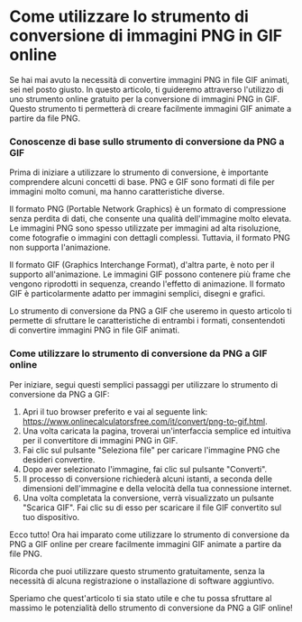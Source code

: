 Come utilizzare lo strumento di conversione di immagini PNG in GIF online
=========================================================================

Se hai mai avuto la necessità di convertire immagini PNG in file GIF animati, sei nel posto giusto. In questo articolo, ti guideremo attraverso l'utilizzo di uno strumento online gratuito per la conversione di immagini PNG in GIF. Questo strumento ti permetterà di creare facilmente immagini GIF animate a partire da file PNG.

### Conoscenze di base sullo strumento di conversione da PNG a GIF

Prima di iniziare a utilizzare lo strumento di conversione, è importante comprendere alcuni concetti di base. PNG e GIF sono formati di file per immagini molto comuni, ma hanno caratteristiche diverse.

Il formato PNG (Portable Network Graphics) è un formato di compressione senza perdita di dati, che consente una qualità dell'immagine molto elevata. Le immagini PNG sono spesso utilizzate per immagini ad alta risoluzione, come fotografie o immagini con dettagli complessi. Tuttavia, il formato PNG non supporta l'animazione.

Il formato GIF (Graphics Interchange Format), d'altra parte, è noto per il supporto all'animazione. Le immagini GIF possono contenere più frame che vengono riprodotti in sequenza, creando l'effetto di animazione. Il formato GIF è particolarmente adatto per immagini semplici, disegni e grafici.

Lo strumento di conversione da PNG a GIF che useremo in questo articolo ti permette di sfruttare le caratteristiche di entrambi i formati, consentendoti di convertire immagini PNG in file GIF animati.

### Come utilizzare lo strumento di conversione da PNG a GIF online

Per iniziare, segui questi semplici passaggi per utilizzare lo strumento di conversione da PNG a GIF:

1. Apri il tuo browser preferito e vai al seguente link: <https://www.onlinecalculatorsfree.com/it/convert/png-to-gif.html>.
2. Una volta caricata la pagina, troverai un'interfaccia semplice ed intuitiva per il convertitore di immagini PNG in GIF.
3. Fai clic sul pulsante "Seleziona file" per caricare l'immagine PNG che desideri convertire.
4. Dopo aver selezionato l'immagine, fai clic sul pulsante "Converti".
5. Il processo di conversione richiederà alcuni istanti, a seconda delle dimensioni dell'immagine e della velocità della tua connessione internet.
6. Una volta completata la conversione, verrà visualizzato un pulsante "Scarica GIF". Fai clic su di esso per scaricare il file GIF convertito sul tuo dispositivo.

Ecco tutto! Ora hai imparato come utilizzare lo strumento di conversione da PNG a GIF online per creare facilmente immagini GIF animate a partire da file PNG.

Ricorda che puoi utilizzare questo strumento gratuitamente, senza la necessità di alcuna registrazione o installazione di software aggiuntivo.

Speriamo che quest'articolo ti sia stato utile e che tu possa sfruttare al massimo le potenzialità dello strumento di conversione da PNG a GIF online!